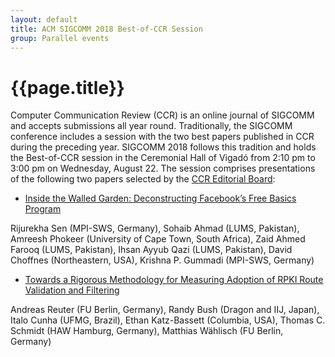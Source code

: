 ```yaml
---
layout: default
title: ACM SIGCOMM 2018 Best-of-CCR Session
group: Parallel events
---
```


# {{page.title}}
Computer Communication Review (CCR) is an online journal of SIGCOMM and accepts submissions all year round.  Traditionally, the SIGCOMM conference includes a session with the two best papers published in CCR during the preceding year.  SIGCOMM 2018 follows this tradition and holds the Best-of-CCR session in the Ceremonial Hall of Vigadó from 2:10 pm to 3:00 pm on Wednesday, August 22. The session comprises presentations of the following two papers selected by the [CCR Editorial Board](https://ccronline.sigcomm.org/editorial-board/):
 
- [Inside the Walled Garden: Deconstructing Facebook’s Free Basics Program](https://ccronline.sigcomm.org/wp-content/uploads/2017/10/sigcomm-ccr-final115.pdf) 
<p>Rijurekha Sen  (MPI-SWS, Germany), Sohaib Ahmad (LUMS, Pakistan), Amreesh Phokeer (University of Cape Town, South Africa), Zaid Ahmed Farooq (LUMS, Pakistan), Ihsan Ayyub Qazi (LUMS, Pakistan), David Choffnes (Northeastern, USA), Krishna P. Gummadi (MPI-SWS, Germany)</p>

- [Towards a Rigorous Methodology for Measuring Adoption of RPKI Route Validation and Filtering](https://ccronline.sigcomm.org/wp-content/uploads/2018/05/sigcomm-ccr-final134.pdf)
<p>Andreas Reuter (FU Berlin, Germany), Randy Bush (Dragon and IIJ, Japan), Italo Cunha (UFMG, Brazil), Ethan Katz-Bassett (Columbia, USA), Thomas C. Schmidt (HAW Hamburg, Germany), Matthias Wählisch (FU Berlin, Germany)</p>
